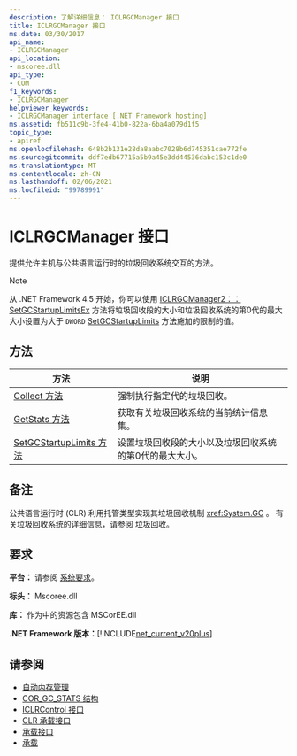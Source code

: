 ```yaml
---
description: 了解详细信息： ICLRGCManager 接口
title: ICLRGCManager 接口
ms.date: 03/30/2017
api_name:
- ICLRGCManager
api_location:
- mscoree.dll
api_type:
- COM
f1_keywords:
- ICLRGCManager
helpviewer_keywords:
- ICLRGCManager interface [.NET Framework hosting]
ms.assetid: fb511c9b-3fe4-41b0-822a-6ba4a079d1f5
topic_type:
- apiref
ms.openlocfilehash: 648b2b131e28da8aabc7028b6d745351cae772fe
ms.sourcegitcommit: ddf7edb67715a5b9a45e3dd44536dabc153c1de0
ms.translationtype: MT
ms.contentlocale: zh-CN
ms.lasthandoff: 02/06/2021
ms.locfileid: "99789991"
---
```

# <a name="iclrgcmanager-interface"></a>ICLRGCManager 接口

提供允许主机与公共语言运行时的垃圾回收系统交互的方法。  
  
> [!NOTE]
> 从 .NET Framework 4.5 开始，你可以使用 [ICLRGCManager2：： SetGCStartupLimitsEx](iclrgcmanager2-setgcstartuplimitsex-method.md) 方法将垃圾回收段的大小和垃圾回收系统的第0代的最大大小设置为大于 `DWORD` [SetGCStartupLimits](iclrgcmanager-setgcstartuplimits-method.md) 方法施加的限制的值。  
  
## <a name="methods"></a>方法  
  
|方法|说明|  
|------------|-----------------|  
|[Collect 方法](iclrgcmanager-collect-method.md)|强制执行指定代的垃圾回收。|  
|[GetStats 方法](iclrgcmanager-getstats-method.md)|获取有关垃圾回收系统的当前统计信息集。|  
|[SetGCStartupLimits 方法](iclrgcmanager-setgcstartuplimits-method.md)|设置垃圾回收段的大小以及垃圾回收系统的第0代的最大大小。|  
  
## <a name="remarks"></a>备注  

 公共语言运行时 (CLR) 利用托管类型实现其垃圾回收机制 <xref:System.GC> 。 有关垃圾回收系统的详细信息，请参阅 [垃圾](../../../standard/garbage-collection/index.md)回收。  
  
## <a name="requirements"></a>要求  

 **平台：** 请参阅 [系统要求](../../get-started/system-requirements.md)。  
  
 **标头：** Mscoree.dll  
  
 **库：** 作为中的资源包含 MSCorEE.dll  
  
 **.NET Framework 版本：**[!INCLUDE[net_current_v20plus](../../../../includes/net-current-v20plus-md.md)]  
  
## <a name="see-also"></a>请参阅

- [自动内存管理](../../../standard/automatic-memory-management.md)
- [COR_GC_STATS 结构](cor-gc-stats-structure.md)
- [ICLRControl 接口](iclrcontrol-interface.md)
- [CLR 承载接口](clr-hosting-interfaces.md)
- [承载接口](hosting-interfaces.md)
- [承载](index.md)
